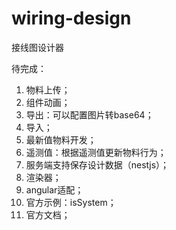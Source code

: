 # wiring-design
接线图设计器

待完成：
1. 物料上传；
2. 组件动画；
3. 导出：可以配置图片转base64；
4. 导入；
5. 最新值物料开发；
6. 遥测值：根据遥测值更新物料行为；
7. 服务端支持保存设计数据（nestjs）；
8. 渲染器；
9. angular适配；
10. 官方示例：isSystem；
11. 官方文档；